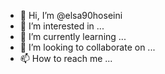 - 👋 Hi, I’m @elsa90hoseini
- 👀 I’m interested in ...
- 🌱 I’m currently learning ...
- 💞️ I’m looking to collaborate on ...
- 📫 How to reach me ...

<!---
elsa90hoseini/elsa90hoseini is a ✨ special ✨ repository because its `README.md` (this file) appears on your GitHub profile.
You can click the Preview link to take a look at your changes.
--->
